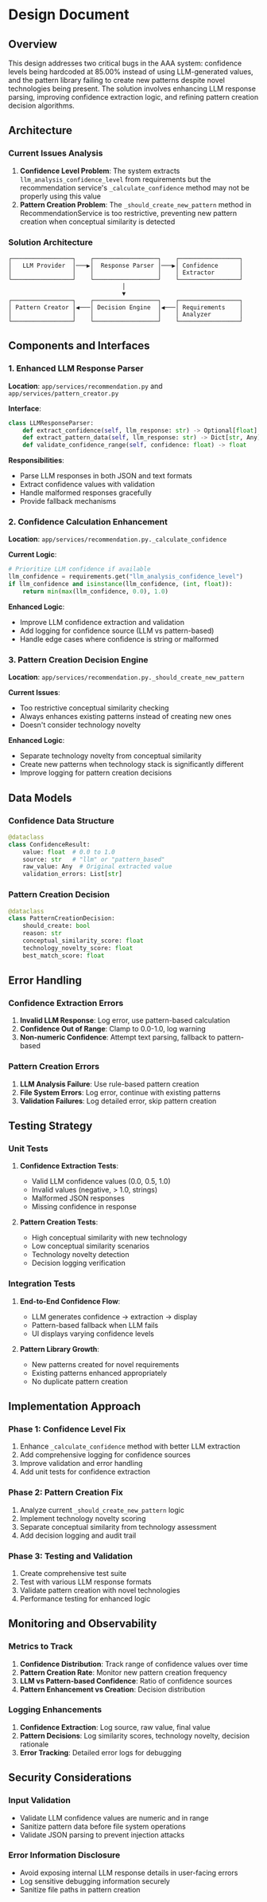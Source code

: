 # Design Document

## Overview

This design addresses two critical bugs in the AAA system: confidence levels being hardcoded at 85.00% instead of using LLM-generated values, and the pattern library failing to create new patterns despite novel technologies being present. The solution involves enhancing LLM response parsing, improving confidence extraction logic, and refining pattern creation decision algorithms.

## Architecture

### Current Issues Analysis

1. **Confidence Level Problem**: The system extracts `llm_analysis_confidence_level` from requirements but the recommendation service's `_calculate_confidence` method may not be properly using this value
2. **Pattern Creation Problem**: The `_should_create_new_pattern` method in RecommendationService is too restrictive, preventing new pattern creation when conceptual similarity is detected

### Solution Architecture

```
┌─────────────────┐    ┌──────────────────┐    ┌─────────────────┐
│   LLM Provider  │───▶│  Response Parser │───▶│ Confidence      │
│                 │    │                  │    │ Extractor       │
└─────────────────┘    └──────────────────┘    └─────────────────┘
                                │
                                ▼
┌─────────────────┐    ┌──────────────────┐    ┌─────────────────┐
│ Pattern Creator │◀───│ Decision Engine  │◀───│ Requirements    │
│                 │    │                  │    │ Analyzer        │
└─────────────────┘    └──────────────────┘    └─────────────────┘
```

## Components and Interfaces

### 1. Enhanced LLM Response Parser

**Location**: `app/services/recommendation.py` and `app/services/pattern_creator.py`

**Interface**:
```python
class LLMResponseParser:
    def extract_confidence(self, llm_response: str) -> Optional[float]
    def extract_pattern_data(self, llm_response: str) -> Dict[str, Any]
    def validate_confidence_range(self, confidence: float) -> float
```

**Responsibilities**:
- Parse LLM responses in both JSON and text formats
- Extract confidence values with validation
- Handle malformed responses gracefully
- Provide fallback mechanisms

### 2. Confidence Calculation Enhancement

**Location**: `app/services/recommendation.py._calculate_confidence`

**Current Logic**:
```python
# Prioritize LLM confidence if available
llm_confidence = requirements.get("llm_analysis_confidence_level")
if llm_confidence and isinstance(llm_confidence, (int, float)):
    return min(max(llm_confidence, 0.0), 1.0)
```

**Enhanced Logic**:
- Improve LLM confidence extraction and validation
- Add logging for confidence source (LLM vs pattern-based)
- Handle edge cases where confidence is string or malformed

### 3. Pattern Creation Decision Engine

**Location**: `app/services/recommendation.py._should_create_new_pattern`

**Current Issues**:
- Too restrictive conceptual similarity checking
- Always enhances existing patterns instead of creating new ones
- Doesn't consider technology novelty

**Enhanced Logic**:
- Separate technology novelty from conceptual similarity
- Create new patterns when technology stack is significantly different
- Improve logging for pattern creation decisions

## Data Models

### Confidence Data Structure
```python
@dataclass
class ConfidenceResult:
    value: float  # 0.0 to 1.0
    source: str   # "llm" or "pattern_based"
    raw_value: Any  # Original extracted value
    validation_errors: List[str]
```

### Pattern Creation Decision
```python
@dataclass
class PatternCreationDecision:
    should_create: bool
    reason: str
    conceptual_similarity_score: float
    technology_novelty_score: float
    best_match_score: float
```

## Error Handling

### Confidence Extraction Errors
1. **Invalid LLM Response**: Log error, use pattern-based calculation
2. **Confidence Out of Range**: Clamp to 0.0-1.0, log warning
3. **Non-numeric Confidence**: Attempt text parsing, fallback to pattern-based

### Pattern Creation Errors
1. **LLM Analysis Failure**: Use rule-based pattern creation
2. **File System Errors**: Log error, continue with existing patterns
3. **Validation Failures**: Log detailed error, skip pattern creation

## Testing Strategy

### Unit Tests
1. **Confidence Extraction Tests**:
   - Valid LLM confidence values (0.0, 0.5, 1.0)
   - Invalid values (negative, > 1.0, strings)
   - Malformed JSON responses
   - Missing confidence in response

2. **Pattern Creation Tests**:
   - High conceptual similarity with new technology
   - Low conceptual similarity scenarios
   - Technology novelty detection
   - Decision logging verification

### Integration Tests
1. **End-to-End Confidence Flow**:
   - LLM generates confidence → extraction → display
   - Pattern-based fallback when LLM fails
   - UI displays varying confidence levels

2. **Pattern Library Growth**:
   - New patterns created for novel requirements
   - Existing patterns enhanced appropriately
   - No duplicate pattern creation

## Implementation Approach

### Phase 1: Confidence Level Fix
1. Enhance `_calculate_confidence` method with better LLM extraction
2. Add comprehensive logging for confidence sources
3. Improve validation and error handling
4. Add unit tests for confidence extraction

### Phase 2: Pattern Creation Fix
1. Analyze current `_should_create_new_pattern` logic
2. Implement technology novelty scoring
3. Separate conceptual similarity from technology assessment
4. Add decision logging and audit trail

### Phase 3: Testing and Validation
1. Create comprehensive test suite
2. Test with various LLM response formats
3. Validate pattern creation with novel technologies
4. Performance testing for enhanced logic

## Monitoring and Observability

### Metrics to Track
1. **Confidence Distribution**: Track range of confidence values over time
2. **Pattern Creation Rate**: Monitor new pattern creation frequency
3. **LLM vs Pattern-based Confidence**: Ratio of confidence sources
4. **Pattern Enhancement vs Creation**: Decision distribution

### Logging Enhancements
1. **Confidence Extraction**: Log source, raw value, final value
2. **Pattern Decisions**: Log similarity scores, technology novelty, decision rationale
3. **Error Tracking**: Detailed error logs for debugging

## Security Considerations

### Input Validation
- Validate LLM confidence values are numeric and in range
- Sanitize pattern data before file system operations
- Validate JSON parsing to prevent injection attacks

### Error Information Disclosure
- Avoid exposing internal LLM response details in user-facing errors
- Log sensitive debugging information securely
- Sanitize file paths in pattern creation